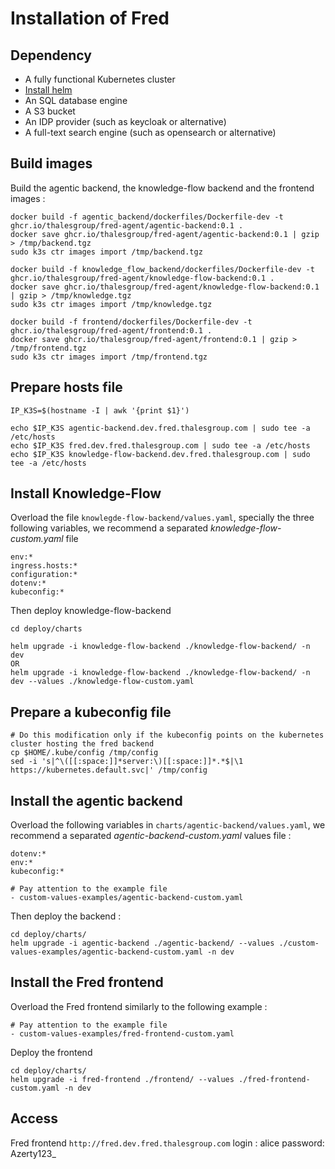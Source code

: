 # Installation of Fred

## Dependency

- A fully functional Kubernetes cluster
- [Install helm](https://helm.sh/docs/intro/install/)
- An SQL database engine
- A S3 bucket
- An IDP provider (such as keycloak or alternative)
- A full-text search engine (such as opensearch or alternative)

## Build images

Build the agentic backend, the knowledge-flow backend and the frontend images :

```
docker build -f agentic_backend/dockerfiles/Dockerfile-dev -t ghcr.io/thalesgroup/fred-agent/agentic-backend:0.1 .
docker save ghcr.io/thalesgroup/fred-agent/agentic-backend:0.1 | gzip > /tmp/backend.tgz
sudo k3s ctr images import /tmp/backend.tgz

docker build -f knowledge_flow_backend/dockerfiles/Dockerfile-dev -t ghcr.io/thalesgroup/fred-agent/knowledge-flow-backend:0.1 .
docker save ghcr.io/thalesgroup/fred-agent/knowledge-flow-backend:0.1 | gzip > /tmp/knowledge.tgz
sudo k3s ctr images import /tmp/knowledge.tgz

docker build -f frontend/dockerfiles/Dockerfile-dev -t ghcr.io/thalesgroup/fred-agent/frontend:0.1 .
docker save ghcr.io/thalesgroup/fred-agent/frontend:0.1 | gzip > /tmp/frontend.tgz
sudo k3s ctr images import /tmp/frontend.tgz

```

## Prepare hosts file

```
IP_K3S=$(hostname -I | awk '{print $1}')

echo $IP_K3S agentic-backend.dev.fred.thalesgroup.com | sudo tee -a /etc/hosts
echo $IP_K3S fred.dev.fred.thalesgroup.com | sudo tee -a /etc/hosts
echo $IP_K3S knowledge-flow-backend.dev.fred.thalesgroup.com | sudo tee -a /etc/hosts
```

## Install Knowledge-Flow

Overload the file `knowlegde-flow-backend/values.yaml`, specially the three following variables, we recommend a separated *knowledge-flow-custom.yaml* file

```
env:*
ingress.hosts:*
configuration:*
dotenv:*
kubeconfig:*
```

Then deploy knowledge-flow-backend

```
cd deploy/charts

helm upgrade -i knowledge-flow-backend ./knowledge-flow-backend/ -n dev
OR
helm upgrade -i knowledge-flow-backend ./knowledge-flow-backend/ -n dev --values ./knowledge-flow-custom.yaml
```

## Prepare a kubeconfig file

```
# Do this modification only if the kubeconfig points on the kubernetes cluster hosting the fred backend
cp $HOME/.kube/config /tmp/config
sed -i 's|^\([[:space:]]*server:\)[[:space:]]*.*$|\1 https://kubernetes.default.svc|' /tmp/config
```

## Install the agentic backend

Overload the following variables in `charts/agentic-backend/values.yaml`, we recommend a separated *agentic-backend-custom.yaml* values file :
```
dotenv:*
env:*
kubeconfig:*
```

```
# Pay attention to the example file
- custom-values-examples/agentic-backend-custom.yaml
```

Then deploy the backend :

```
cd deploy/charts/
helm upgrade -i agentic-backend ./agentic-backend/ --values ./custom-values-examples/agentic-backend-custom.yaml -n dev
```

## Install the Fred frontend

Overload the Fred frontend similarly to the following example :

```
# Pay attention to the example file
- custom-values-examples/fred-frontend-custom.yaml
```

Deploy the frontend

```
cd deploy/charts/
helm upgrade -i fred-frontend ./frontend/ --values ./fred-frontend-custom.yaml -n dev
```

## Access

Fred frontend
`http://fred.dev.fred.thalesgroup.com`
login : alice
password: Azerty123_
